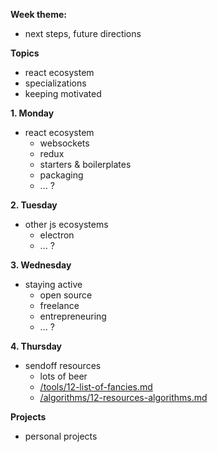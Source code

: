 **Week theme:**  
  * next steps, future directions  
  
**Topics**  
  * react ecosystem  
  * specializations  
  * keeping motivated  
  
**1. Monday**  
  * react ecosystem  
    * websockets  
    * redux  
    * starters & boilerplates  
    * packaging  
    * ... ? 

**2. Tuesday**  
  * other js ecosystems  
    * electron  
    * ... ?

**3. Wednesday**  
  * staying active  
    * open source  
    * freelance  
    * entrepreneuring  
    * ... ?

**4. Thursday**  
  * sendoff resources  
    * lots of beer  
    * [/tools/12-list-of-fancies.md](https://github.com/jankeLearning/content-md/blob/master/tools/12-list-of-fancies.md) 
    * [/algorithms/12-resources-algorithms.md](https://github.com/jankeLearning/content-md/blob/master/algorithms/12-resources-algorithms.md)  
  
**Projects**  
  * personal projects  


 